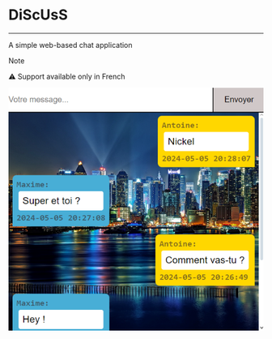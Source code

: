 
# DiScUsS

---

A simple web-based chat application

> [!NOTE]
> ⚠️ Support available only in French

![PICTURE](./img/github/image.png)
